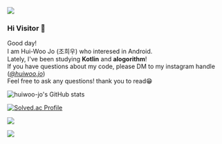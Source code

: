 <!--
**huiwoo-jo/조희우** is a ✨ _special_ ✨ repository because its `README.md` (this file) appears on your GitHub profile.
-->

<!-- using code -->
<!--
- header
link : https://github.com/kyechan99/capsule-render
code : 
<img src="https://capsule-render.vercel.app/api?type=waving&color=auto&height=200&section=header&text=내용입력&fontSize=90" />

- skill stat
![Anurag's GitHub stats](https://github-readme-stats.vercel.app/api?username=사용자ID&show_icons=true&theme=radical)

- badge
<a href="버튼을 눌렀을 때 이동할 링크" target="_blank"><img src="https://img.shields.io/badge/뱃지레이블-배경색?style=뱃지모양&logo=로고&logoColor=로고색상"/></a>

-stats & repo theme
https://github.com/anuraghazra/github-readme-stats/blob/master/themes/README.md

-bg solved.ac
link : https://github.com/mazassumnida/mazassumnida
code : 
[![Solved.ac
프로필](http://mazassumnida.wtf/api/generate_badge?boj={handle})](https://solved.ac/{handle})
-->




<!-- header -->
<img src="https://capsule-render.vercel.app/api?type=waving&color=0:9ACAE7,100:4797CA&fontColor=ffffff&height=250&fontAlignY=40&descSize=30&DescAlignY=63&section=header&text=Hui-Woo's%20Github!&desc=welcome%20to%20my%20github"/>

<!-- intro -->
### Hi Visitor 👋
Good day! </br>
I am Hui-Woo Jo (조희우) who interesed in Android. </br>
Lately, I've been studying <b>Kotlin</b> and <b>alogorithm</b>! </br>
If you have questions about my code, please DM to my instagram handle (<a href="https://www.instagram.com/huiwoo_jo/?igshid=MTA2NDdkNWE%3D" target="_blank"><i>@huiwoo.jo</i></a>) </br>
Feel free to ask any questions! thank you to read😁 </br>


<!-- stats -->
![huiwoo-jo's GitHub stats](https://github-readme-stats.vercel.app/api?username=huiwoo-jo&show_icons=true&theme=transparent)

[![Solved.ac Profile](http://mazassumnida.wtf/api/generate_badge?boj=helena0589)](https://solved.ac/helena0589)

<!-- link -->
<a href="https://blogstudy.notion.site/Home-ecac595a03854e559672493272779381" target="_blank"><img src="https://img.shields.io/badge/notion-000000?style=social&logo=notion&logoColor=0000000"/></a>

<a href="https://velog.io/@helena0589" target="_blank"><img src="https://img.shields.io/badge/velog-000000?style=social&logo=velog&logoColor=0000000"/></a>
